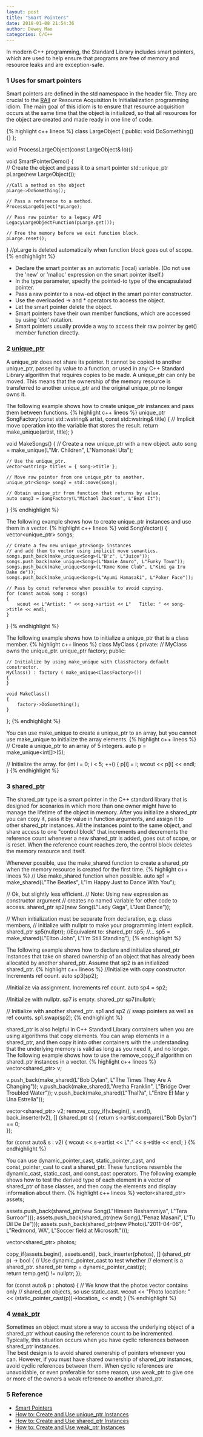 ```yaml
--- 
layout: post 
title: "Smart Pointers" 
date: 2018-01-08 21:54:36 
author: Dewey Mao 
categories: C/C++ 
--- 
```


In modern C++ programming, the Standard Library includes smart pointers, 
which are used to help ensure that programs are free of memory and resource leaks and are exception-safe.

### 1 Uses for smart pointers
Smart pointers are defined in the std namespace in the <memory> header file. 
They are crucial to the <a href="https://docs.microsoft.com/en-us/cpp/cpp/objects-own-resources-raii" target="_blank">RAII</a> or Resource Acquisition Is Initialialization programming idiom. 
The main goal of this idiom is to ensure that resource acquisition occurs at the same time that the object is initialized, 
so that all resources for the object are created and made ready in one line of code.

{% highlight c++ lineos %}
class LargeObject
{
public:
    void DoSomething(){}
};

void ProcessLargeObject(const LargeObject& lo){}

void SmartPointerDemo()
{    
    // Create the object and pass it to a smart pointer
    std::unique_ptr<LargeObject> pLarge(new LargeObject());

    //Call a method on the object
    pLarge->DoSomething();

    // Pass a reference to a method.
    ProcessLargeObject(*pLarge);

    // Pass raw pointer to a legacy API
    LegacyLargeObjectFunction(pLarge.get()); 

    // Free the memory before we exit function block.
    pLarge.reset();

} //pLarge is deleted automatically when function block goes out of scope.
{% endhighlight %}

- Declare the smart pointer as an automatic (local) variable. (Do not use the 'new' or 'malloc' expression on the smart pointer itself.)
- In the type parameter, specify the pointed-to type of the encapsulated pointer.
- Pass a raw pointer to a new-ed object in the smart pointer constructor. 
- Use the overloaded -> and * operators to access the object.
- Let the smart pointer delete the object.
- Smart pointers have their own member functions, which are accessed by using 'dot' notation. 
- Smart pointers usually provide a way to access their raw pointer by get() member function directly.

### 2 <a href="https://docs.microsoft.com/en-us/cpp/standard-library/unique-ptr-class" target="_blank"> unique_ptr </a>
A unique_ptr does not share its pointer. It cannot be copied to another unique_ptr, passed by value to a function, or used in any C++ Standard Library algorithm that requires copies to be made. 
A unique_ptr can only be moved. This means that the ownership of the memory resource is transferred to another unique_ptr and the original unique_ptr no longer owns it. 

The following example shows how to create unique_ptr instances and pass them between functions.
{% highlight c++ lineos %}
unique_ptr<Song> SongFactory(const std::wstring& artist, const std::wstring& title)
{
    // Implicit move operation into the variable that stores the result.
    return make_unique<Song>(artist, title);
}

void MakeSongs()
{
    // Create a new unique_ptr with a new object.
    auto song = make_unique<Song>(L"Mr. Children", L"Namonaki Uta");

    // Use the unique_ptr.
    vector<wstring> titles = { song->title };

    // Move raw pointer from one unique_ptr to another.
    unique_ptr<Song> song2 = std::move(song);

    // Obtain unique_ptr from function that returns by value.
    auto song3 = SongFactory(L"Michael Jackson", L"Beat It");
}
{% endhighlight %}

The following example shows how to create unique_ptr instances and use them in a vector.
{% highlight c++ lineos %}
void SongVector()
{
    vector<unique_ptr<Song>> songs;

    // Create a few new unique_ptr<Song> instances
    // and add them to vector using implicit move semantics.
    songs.push_back(make_unique<Song>(L"B'z", L"Juice"));
    songs.push_back(make_unique<Song>(L"Namie Amuro", L"Funky Town"));
    songs.push_back(make_unique<Song>(L"Kome Kome Club", L"Kimi ga Iru Dake de"));
    songs.push_back(make_unique<Song>(L"Ayumi Hamasaki", L"Poker Face"));

    // Pass by const reference when possible to avoid copying.
    for (const auto& song : songs)
    {
        wcout << L"Artist: " << song->artist << L"   Title: " << song->title << endl; 
    }    
}
{% endhighlight %}

The following example shows how to initialize a unique_ptr that is a class member.
{% highlight c++ lineos %}
class MyClass
{
private:
    // MyClass owns the unique_ptr.
    unique_ptr<ClassFactory> factory;
public:

    // Initialize by using make_unique with ClassFactory default constructor.
    MyClass() : factory ( make_unique<ClassFactory>())
    {
    }

    void MakeClass()
    {
        factory->DoSomething();
    }
};
{% endhighlight %}

You can use make_unique to create a unique_ptr to an array, but you cannot use make_unique to initialize the array elements.
{% highlight c++ lineos %}
// Create a unique_ptr to an array of 5 integers.
auto p = make_unique<int[]>(5);

// Initialize the array.
for (int i = 0; i < 5; ++i)
{
	p[i] = i;
	wcout << p[i] << endl;
}
{% endhighlight %}

### 3 <a href="https://docs.microsoft.com/en-us/cpp/standard-library/shared-ptr-class" target="_blank"> shared_ptr </a>
The shared_ptr type is a smart pointer in the C++ standard library that is designed for scenarios in which more than one owner might have to manage the lifetime of the object in memory. 
After you initialize a shared_ptr you can copy it, pass it by value in function arguments, and assign it to other shared_ptr instances. 
All the instances point to the same object, and share access to one "control block" that increments and decrements the reference count 
whenever a new shared_ptr is added, goes out of scope, or is reset. When the reference count reaches zero, the control block deletes the memory resource and itself.

Whenever possible, use the make_shared function to create a shared_ptr when the memory resource is created for the first time. 
{% highlight c++ lineos %}
// Use make_shared function when possible.
auto sp1 = make_shared<Song>(L"The Beatles", L"Im Happy Just to Dance With You");

// Ok, but slightly less efficient. 
// Note: Using new expression as constructor argument
// creates no named variable for other code to access.
shared_ptr<Song> sp2(new Song(L"Lady Gaga", L"Just Dance"));

// When initialization must be separate from declaration, e.g. class members, 
// initialize with nullptr to make your programming intent explicit.
shared_ptr<Song> sp5(nullptr);
//Equivalent to: shared_ptr<Song> sp5;
//...
sp5 = make_shared<Song>(L"Elton John", L"I'm Still Standing");
{% endhighlight %}

The following example shows how to declare and initialize shared_ptr instances that take on shared ownership of an object that has already been allocated by another shared_ptr. 
Assume that sp2 is an initialized shared_ptr.
{% highlight c++ lineos %}
//Initialize with copy constructor. Increments ref count.
auto sp3(sp2);

//Initialize via assignment. Increments ref count.
auto sp4 = sp2;

//Initialize with nullptr. sp7 is empty.
shared_ptr<Song> sp7(nullptr);

// Initialize with another shared_ptr. sp1 and sp2
// swap pointers as well as ref counts.
sp1.swap(sp2);
{% endhighlight %}

shared_ptr is also helpful in C++ Standard Library containers when you are using algorithms that copy elements. 
You can wrap elements in a shared_ptr, and then copy it into other containers with the understanding that the underlying memory is valid as long as you need it, and no longer. 
The following example shows how to use the remove_copy_if algorithm on shared_ptr instances in a vector.
{% highlight c++ lineos %}
vector<shared_ptr<Song>> v;

v.push_back(make_shared<Song>(L"Bob Dylan", L"The Times They Are A Changing"));
v.push_back(make_shared<Song>(L"Aretha Franklin", L"Bridge Over Troubled Water"));
v.push_back(make_shared<Song>(L"Thal?a", L"Entre El Mar y Una Estrella"));

vector<shared_ptr<Song>> v2;
remove_copy_if(v.begin(), v.end(), back_inserter(v2), [] (shared_ptr<Song> s) 
{
    return s->artist.compare(L"Bob Dylan") == 0;		
});

for (const auto& s : v2)
{
    wcout << s->artist << L":" << s->title << endl;
}
{% endhighlight %}

You can use dynamic_pointer_cast, static_pointer_cast, and const_pointer_cast to cast a shared_ptr. 
These functions resemble the dynamic_cast, static_cast, and const_cast operators. 
The following example shows how to test the derived type of each element in a vector of shared_ptr of base classes, and then copy the elements and display information about them.
{% highlight c++ lineos %}
vector<shared_ptr<MediaAsset>> assets;

assets.push_back(shared_ptr<Song>(new Song(L"Himesh Reshammiya", L"Tera Surroor")));
assets.push_back(shared_ptr<Song>(new Song(L"Penaz Masani", L"Tu Dil De De")));
assets.push_back(shared_ptr<Photo>(new Photo(L"2011-04-06", L"Redmond, WA", L"Soccer field at Microsoft.")));

vector<shared_ptr<MediaAsset>> photos;

copy_if(assets.begin(), assets.end(), back_inserter(photos), [] (shared_ptr<MediaAsset> p) -> bool
{
    // Use dynamic_pointer_cast to test whether
    // element is a shared_ptr<Photo>.
    shared_ptr<Photo> temp = dynamic_pointer_cast<Photo>(p);		
    return temp.get() != nullptr;
});

for (const auto&  p : photos)
{
    // We know that the photos vector contains only 
    // shared_ptr<Photo> objects, so use static_cast.
    wcout << "Photo location: " << (static_pointer_cast<Photo>(p))->location_ << endl;
}
{% endhighlight %}

### 4 <a href="https://docs.microsoft.com/en-us/cpp/standard-library/weak-ptr-class" target="_blank"> weak_ptr </a>
Sometimes an object must store a way to access the underlying object of a shared_ptr without causing the reference count to be incremented. 
Typically, this situation occurs when you have cyclic references between shared_ptr instances.	
The best design is to avoid shared ownership of pointers whenever you can. 
However, if you must have shared ownership of shared_ptr instances, avoid cyclic references between them. 
When cyclic references are unavoidable, or even preferable for some reason, use weak_ptr to give one or more of the owners a weak reference to another shared_ptr. 

### 5 Reference
- <a href="https://docs.microsoft.com/en-us/cpp/cpp/smart-pointers-modern-cpp" target="_blank"> Smart Pointers </a>   
- <a href="https://docs.microsoft.com/en-us/cpp/cpp/how-to-create-and-use-unique-ptr-instances" target="_blank"> How to: Create and Use unique_ptr Instances </a>   
- <a href="https://docs.microsoft.com/en-us/cpp/cpp/how-to-create-and-use-shared-ptr-instances" target="_blank"> How to: Create and Use shared_ptr Instances </a>   
- <a href="https://docs.microsoft.com/en-us/cpp/cpp/how-to-create-and-use-weak-ptr-instances" target="_blank"> How to: Create and Use weak_ptr Instances </a>   
